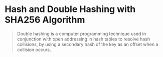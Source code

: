 # Hash and Double Hashing with SHA256 Algorithm

> Double hashing is a computer programming technique used in conjunction with open addressing in hash tables to resolve hash collisions, by using a secondary hash of the key as an offset when a collision occurs.